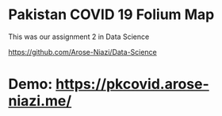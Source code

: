 # Pakistan COVID 19 Folium Map

This was our assignment 2 in Data Science

https://github.com/Arose-Niazi/Data-Science

# Demo: https://pkcovid.arose-niazi.me/

